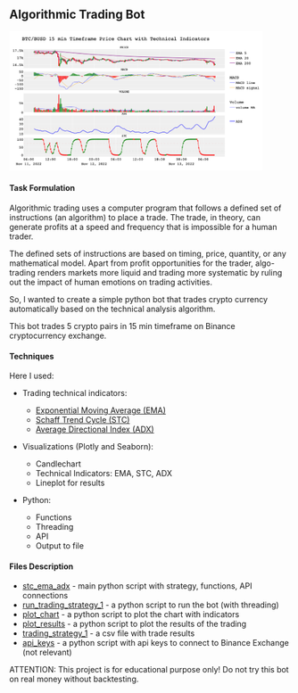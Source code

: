 ## Algorithmic Trading Bot

<img src='bot.png' height=250>

#### Task Formulation

Algorithmic trading uses a computer program that follows a defined set of instructions (an algorithm) to place a trade. The trade, in theory, can generate profits at a speed and frequency that is impossible for a human trader.

The defined sets of instructions are based on timing, price, quantity, or any mathematical model. Apart from profit opportunities for the trader, algo-trading renders markets more liquid and trading more systematic by ruling out the impact of human emotions on trading activities.

So, I wanted to create a simple python bot that trades crypto currency automatically based on the technical analysis algorithm.

This bot trades 5 crypto pairs in 15 min timeframe on Binance cryptocurrency exchange.

#### Techniques

Here I used:

- Trading technical indicators:
  - [Exponential Moving Average (EMA)](https://www.investopedia.com/terms/e/ema.asp)
  - [Schaff Trend Cycle (STC)](https://www.investopedia.com/articles/forex/10/schaff-trend-cycle-indicator.asp)
  - [Average Directional Index (ADX)](https://www.investopedia.com/terms/a/adx.asp)

- Visualizations (Plotly and Seaborn):
  - Candlechart
  - Technical Indicators: EMA, STC, ADX
  - Lineplot for results

- Python:
  - Functions
  - Threading
  - API
  - Output to file

#### Files Description

- [stc_ema_adx](stc_ema_adx.py) - main python script with strategy, functions, API connections
- [run_trading_strategy_1](run_trading_strategy_1.py) - a python script to run the bot (with threading)
- [plot_chart](plot_chart.py) - a python script to plot the chart with indicators
- [plot_results](plot_results.py) - a python script to plot the results of the trading
- [trading_strategy_1](trading_strategy_1.csv) - a csv file with trade results
- [api_keys](api_keys.py) - a python script with api keys to connect to Binance Exchange (not relevant)


ATTENTION: This project is for educational purpose only! Do not try this bot on real money without backtesting. 


